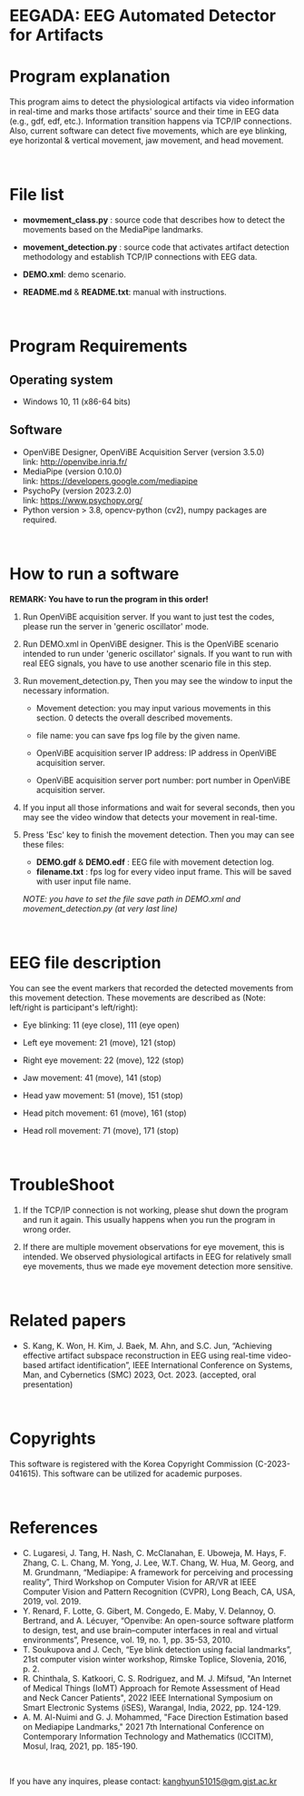 # EEGADA: EEG Automated Detector for Artifacts 

# Program explanation

  This program aims to detect the physiological artifacts via video information in real-time and marks those artifacts' source and their time in EEG data (e.g., gdf, edf, etc.). Information transition happens via TCP/IP connections. Also, current software can detect five movements, which are eye blinking, eye horizontal & vertical movement, jaw movement, and head movement.

<br>

# File list

* **movmement_class.py** : source code that describes how to detect the movements based on the MediaPipe landmarks.

* **movement_detection.py** : source code that activates artifact detection methodology and establish TCP/IP connections with EEG data.

* **DEMO.xml**: demo scenario.

* **README.md** & **README.txt**: manual with instructions.

<br>

# Program Requirements

## Operating system

* Windows 10, 11 (x86-64 bits)

## Software

* OpenViBE Designer, OpenViBE Acquisition Server (version 3.5.0)  <br>
link: http://openvibe.inria.fr/
* MediaPipe (version 0.10.0) <br>
link: https://developers.google.com/mediapipe
* PsychoPy (version 2023.2.0)  <br>
link: https://www.psychopy.org/
* Python version > 3.8, opencv-python (cv2), numpy packages are required.

<br>

# How to run a software 

**REMARK: You have to run the program in this order!**

1. Run OpenViBE acquisition server. If you want to just test the codes, please run the server in 'generic oscillator' mode.

2. Run DEMO.xml in OpenViBE designer. This is the OpenViBE scenario intended to run under 'generic oscillator' signals. If you want to run with real EEG signals, you have to use another scenario file in this step.

3. Run movement_detection.py, Then you may see the window to input the necessary information.
	
	  * Movement detection: you may input various movements in this section. 0 detects the overall described movements.
  
    * file name: you can save fps log file by the given name.
	
    * OpenViBE acquisition server IP address: IP address in OpenViBE acquisition server.
	
    * OpenViBE acquisition server port number: port number in OpenViBE acquisition server. 


4. If you input all those informations and wait for several seconds, then you may see the video window that detects your movement in real-time.

5. Press 'Esc' key to finish the movement detection. Then you may can see these files:

    * **DEMO.gdf** & **DEMO.edf** : EEG file with movement detection log.
    * **filename.txt** : fps log for every video input frame. This will be saved with user input  file name.
    
    *NOTE: you have to set the file save path in DEMO.xml and movement_detection.py (at very last line)*
<br>

# EEG file description

  You can see the event markers that recorded the detected movements from this movement detection. These movements are described as (Note: left/right is participant's left/right):
	
* Eye blinking: 11 (eye close), 111 (eye open)

* Left eye movement: 21 (move), 121 (stop)
	
* Right eye movement: 22 (move), 122 (stop)

* Jaw movement: 41 (move), 141 (stop)

* Head yaw movement: 51 (move), 151 (stop)

* Head pitch movement: 61 (move), 161 (stop)

* Head roll movement: 71 (move), 171 (stop)

<br>

# TroubleShoot

1. If the TCP/IP connection is not working, please shut down the program and run it again. This usually happens when you run the program in wrong order.

2. If there are multiple movement observations for eye movement, this is intended. We observed physiological artifacts in EEG for relatively small eye movements, thus we made eye movement detection more sensitive.

<br>

# Related papers
* S. Kang, K. Won, H. Kim, J. Baek, M. Ahn, and S.C. Jun, “Achieving effective artifact subspace reconstruction in EEG using real-time video-based artifact identification”, IEEE International Conference on Systems, Man, and Cybernetics (SMC) 2023, Oct. 2023. (accepted, oral presentation)

<br>

# Copyrights
This software is registered with the Korea Copyright Commission (C-2023-041615). This software can be utilized for academic purposes.

<br>

# References
* C. Lugaresi, J. Tang, H. Nash, C. McClanahan, E. Uboweja, M. Hays, F. Zhang, C. L. Chang, M. Yong, J. Lee, W.T. Chang, W. Hua, M. Georg, and M. Grundmann, “Mediapipe: A framework for perceiving and processing reality”, Third Workshop on Computer Vision for AR/VR at IEEE Computer Vision and Pattern Recognition (CVPR), Long Beach, CA, USA, 2019, vol. 2019.
* Y. Renard, F. Lotte, G. Gibert, M. Congedo, E. Maby, V. Delannoy, O. Bertrand, and A. Lécuyer, “Openvibe: An open-source software platform to design, test, and use brain–computer interfaces in real and virtual environments”, Presence, vol. 19, no. 1, pp. 35-53, 2010.
* T. Soukupova and J. Cech, “Eye blink detection using facial landmarks”, 21st computer vision winter workshop, Rimske Toplice, Slovenia, 2016, p. 2.
* R. Chinthala, S. Katkoori, C. S. Rodriguez, and M. J. Mifsud, "An Internet of Medical Things (IoMT) Approach for Remote Assessment of Head and Neck Cancer Patients", 2022 IEEE International Symposium on Smart Electronic Systems (iSES), Warangal, India, 2022, pp. 124-129.
* A. M. Al-Nuimi and G. J. Mohammed, "Face Direction Estimation based on Mediapipe Landmarks," 2021 7th International Conference on Contemporary Information Technology and Mathematics (ICCITM), Mosul, Iraq, 2021, pp. 185-190.

<br>

If you have any inquires, please contact: kanghyun51015@gm.gist.ac.kr
